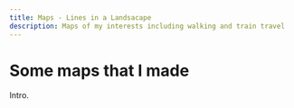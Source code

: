 ```yaml
---
title: Maps - Lines in a Landsacape
description: Maps of my interests including walking and train travel
---
```


#  Some maps that I made

Intro.

